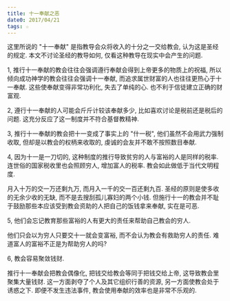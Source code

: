 ```yaml
---
title: 十一奉献之恶
date0: 2017/04/21
tags: ☆
---
```


这里所说的 "十一奉献" 是指教导会众将收入的十分之一交给教会, 认为这是圣经的规定. 本文不讨论圣经的教导如何, 仅看这种教导在现实中会产生的问题.

1, 推行十一奉献的教会往往会强调遵行奉献会得到上帝更多的物质上的祝福, 所以倾向成功神学的教会往往会强调十一奉献, 而追求属世财富的人也往往更热心于十一奉献. 这些使奉献变得非常功利化, 失去了单纯的心. 也不利于信徒建立正确的财富观.

2, 遵行十一奉献的人可能会斤斤计较该奉献多少, 比如喜欢讨论是税前还是税后的问题. 这充分反应了这一制度并不符合基督教精神.

3, 推行十一奉献的教会把十一变成了事实上的 "什一税", 他们虽然不会用武力强制收取, 但却是以教会的权柄来收取的, 虔诚的会友并不敢不按照数目奉献.

4, 因为十一是一刀切的, 这种制度的推行导致贫穷的人与富裕的人是同样的税率. 连世俗的国家税收里也会照顾穷人, 增加富人的税率. 教会如此做低于当代文明程度.

月入十万的交一万还剩九万, 而月入一千的交一百还剩九百. 圣经的原则是使多收的无余少收的无缺, 而不是去搜刮孤儿寡妇的两个小钱. 但施行十一的教会并不耻于鼓励那些本应该受到教会资助的人把自己的饭钱拿来奉献, 实在是可恶.

5, 他们会忘记教育那些富裕的人有更大的责任来帮助自己教会的穷人.

他们只会以为穷人只要交十一就会变富裕, 而不会认为教会有救助穷人的责任. 难道富人的富裕不正是为帮助穷人的吗?

6, 教会容易聚敛钱财.

推行十一奉献会把教会偶像化, 把钱交给教会等同于把钱交给上帝, 这导致教会里聚集大量钱财. 这一方面剥夺了个人及其它组织行善的资源, 另一方面使教会处于诱惑之下. 即便不发生违法事件, 教会使用奉献的效率也是非常不乐观的.
